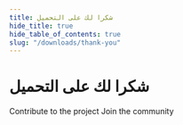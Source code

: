 ```yaml
---
title: شكرا لك على التحميل
hide_title: true
hide_table_of_contents: true
slug: "/downloads/thank-you"
---
```


<div className="text-center margin-top--xl">

# شكرا لك على التحميل

<div className="row margin-bottom--lg padding--sm flex-center">
<Link className="button button--outline button--warning button--lg margin--sm" href="/contributing">
  Contribute to the project
</Link>
<Link className="button button--outline button--info button--lg margin--sm" href="https://linwood.dev/matrix">
  Join the community
</Link>

</div>

</div>
